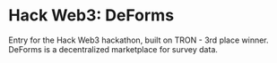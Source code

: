 # Hack Web3: DeForms
Entry for the Hack Web3 hackathon, built on TRON - 3rd place winner.
DeForms is a decentralized marketplace for survey data.
